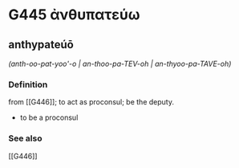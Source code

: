 # G445 ἀνθυπατεύω

## anthypateúō

_(anth-oo-pat-yoo'-o | an-thoo-pa-TEV-oh | an-thyoo-pa-TAVE-oh)_

### Definition

from [[G446]]; to act as proconsul; be the deputy.

- to be a proconsul

### See also

[[G446]]

